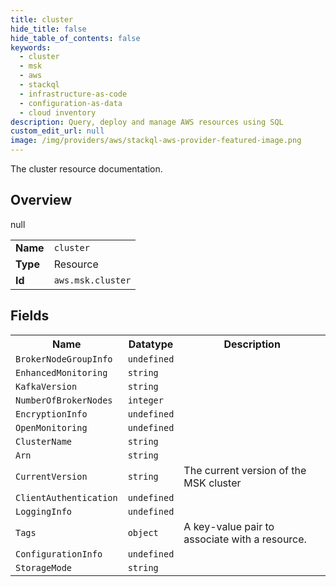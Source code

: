 ```yaml
---
title: cluster
hide_title: false
hide_table_of_contents: false
keywords:
  - cluster
  - msk
  - aws
  - stackql
  - infrastructure-as-code
  - configuration-as-data
  - cloud inventory
description: Query, deploy and manage AWS resources using SQL
custom_edit_url: null
image: /img/providers/aws/stackql-aws-provider-featured-image.png
---
```

The cluster resource documentation.

## Overview
<table><tbody>
<tr><td><b>Name</b></td><td><code>cluster</code></td></tr>
<tr><td><b>Type</b></td><td>Resource</td></tr>
null
<tr><td><b>Id</b></td><td><code>aws.msk.cluster</code></td></tr>
</tbody></table>

## Fields
<table><tbody>
<tr><th>Name</th><th>Datatype</th><th>Description</th></tr>
<tr><td><code>BrokerNodeGroupInfo</code></td><td><code>undefined</code></td><td></td></tr><tr><td><code>EnhancedMonitoring</code></td><td><code>string</code></td><td></td></tr><tr><td><code>KafkaVersion</code></td><td><code>string</code></td><td></td></tr><tr><td><code>NumberOfBrokerNodes</code></td><td><code>integer</code></td><td></td></tr><tr><td><code>EncryptionInfo</code></td><td><code>undefined</code></td><td></td></tr><tr><td><code>OpenMonitoring</code></td><td><code>undefined</code></td><td></td></tr><tr><td><code>ClusterName</code></td><td><code>string</code></td><td></td></tr><tr><td><code>Arn</code></td><td><code>string</code></td><td></td></tr><tr><td><code>CurrentVersion</code></td><td><code>string</code></td><td>The current version of the MSK cluster</td></tr><tr><td><code>ClientAuthentication</code></td><td><code>undefined</code></td><td></td></tr><tr><td><code>LoggingInfo</code></td><td><code>undefined</code></td><td></td></tr><tr><td><code>Tags</code></td><td><code>object</code></td><td>A key-value pair to associate with a resource.</td></tr><tr><td><code>ConfigurationInfo</code></td><td><code>undefined</code></td><td></td></tr><tr><td><code>StorageMode</code></td><td><code>string</code></td><td></td></tr>
</tbody></table>